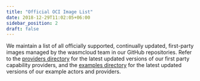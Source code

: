 ```yaml
---
title: "Official OCI Image List"
date: 2018-12-29T11:02:05+06:00
sidebar_position: 2
draft: false
---
```


We maintain a list of all officially supported, continually updated, first-party images managed by the wasmcloud team in our GitHub repositories. Refer to the [providers directory](https://github.com/wasmCloud/wasmCloud/tree/release/v0.82.0/crates/providers) for the latest updated versions of our first party capability providers, and the [examples directory](https://github.com/wasmCloud/wasmCloud/tree/main/examples) for the latest updated versions of our example actors and providers.

